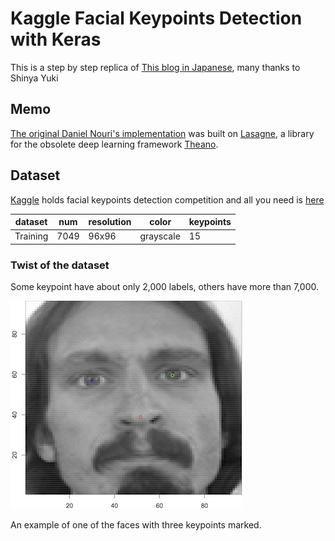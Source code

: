 # Kaggle Facial Keypoints Detection with Keras

This is a step by step replica of [This blog in Japanese](https://elix-tech.github.io/ja/2016/06/02/kaggle-facial-keypoints-ja.html), many thanks to Shinya Yuki

## Memo

[The original Daniel Nouri's implementation](http://danielnouri.org/notes/2014/12/17/using-convolutional-neural-nets-to-detect-facial-keypoints-tutorial/) was built on [Lasagne](https://github.com/benanne/Lasagne), a library for the obsolete deep learning framework [Theano](http://deeplearning.net/software/theano/).

## Dataset

[Kaggle](https://www.kaggle.com) holds facial keypoints detection competition and all you need is [here](https://www.kaggle.com/c/facial-keypoints-detection/data)

dataset  | num   | resolution | color     | keypoints
---      | ---   | ---        | ---       | ---
Training | 7049  | 96x96      | grayscale | 15

### Twist of the dataset

Some keypoint have about only 2,000 labels, others have more than 7,000.

![An example of one of the faces with three keypoints marked.](image_1.png)

An example of one of the faces with three keypoints marked.